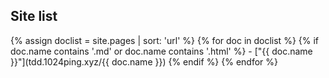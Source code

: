 ## Site list
{% assign doclist = site.pages | sort: 'url'  %}
{% for doc in doclist %}
       {% if doc.name contains '.md' or doc.name contains '.html' %}
              - ["{{ doc.name }}"](tdd.1024ping.xyz/{{ doc.name }})
       {% endif %}
{% endfor %}

